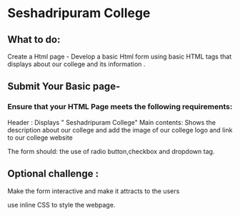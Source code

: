 # Seshadripuram College 

## What to do:  
Create a Html page - Develop a basic Html form using basic HTML tags that displays about  our college and its information .

## Submit Your Basic page- 

### Ensure that your HTML Page meets the following requirements:

Header : Displays " Seshadripuram College"
Main contents: Shows the description about our college and add the image of our college logo and link to our college website 

The form should: the use of radio button,checkbox and dropdown tag.

## Optional challenge :
 Make the form interactive and make it attracts to the users

 use inline CSS to style the webpage.